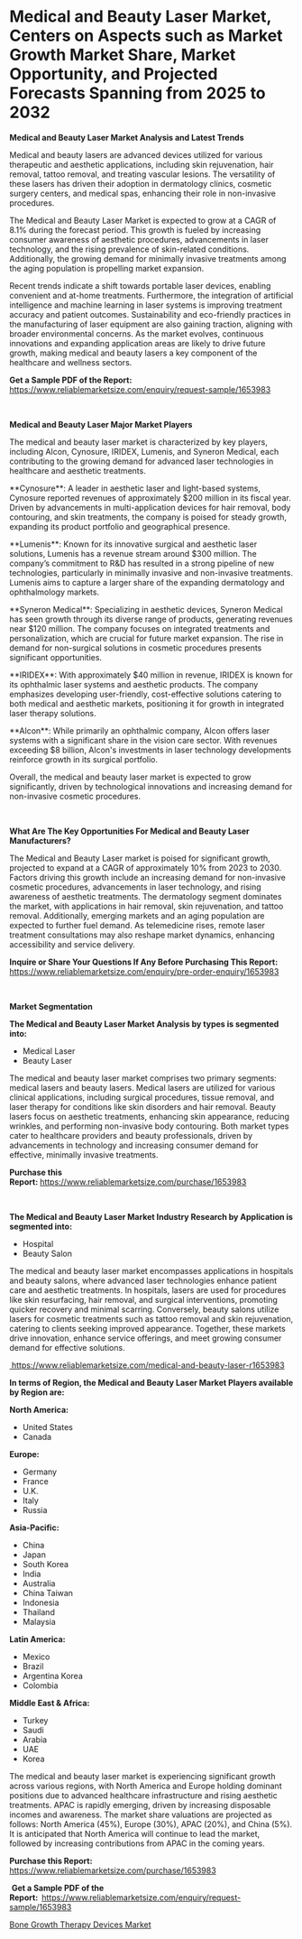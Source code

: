 <p><h1>Medical and Beauty Laser Market, Centers on Aspects such as Market Growth Market Share, Market Opportunity, and Projected Forecasts Spanning from 2025 to 2032</h1></p><p><strong>Medical and Beauty Laser Market Analysis and Latest Trends</strong></p>
<p><p>Medical and beauty lasers are advanced devices utilized for various therapeutic and aesthetic applications, including skin rejuvenation, hair removal, tattoo removal, and treating vascular lesions. The versatility of these lasers has driven their adoption in dermatology clinics, cosmetic surgery centers, and medical spas, enhancing their role in non-invasive procedures.</p><p>The Medical and Beauty Laser Market is expected to grow at a CAGR of 8.1% during the forecast period. This growth is fueled by increasing consumer awareness of aesthetic procedures, advancements in laser technology, and the rising prevalence of skin-related conditions. Additionally, the growing demand for minimally invasive treatments among the aging population is propelling market expansion.</p><p>Recent trends indicate a shift towards portable laser devices, enabling convenient and at-home treatments. Furthermore, the integration of artificial intelligence and machine learning in laser systems is improving treatment accuracy and patient outcomes. Sustainability and eco-friendly practices in the manufacturing of laser equipment are also gaining traction, aligning with broader environmental concerns. As the market evolves, continuous innovations and expanding application areas are likely to drive future growth, making medical and beauty lasers a key component of the healthcare and wellness sectors.</p></p>
<p><strong>Get a Sample PDF of the Report:&nbsp;</strong> <a href="https://www.reliablemarketsize.com/enquiry/request-sample/1653983?utm_campaign=2740&utm_medium=2&utm_source=Github&utm_content=ia&utm_term=08032025&utm_id=medical-and-beauty-laser">https://www.reliablemarketsize.com/enquiry/request-sample/1653983</a></p>
<p>&nbsp;</p>
<p><strong>Medical and Beauty Laser Major Market Players</strong></p>
<p><p>The medical and beauty laser market is characterized by key players, including Alcon, Cynosure, IRIDEX, Lumenis, and Syneron Medical, each contributing to the growing demand for advanced laser technologies in healthcare and aesthetic treatments.</p><p>**Cynosure**: A leader in aesthetic laser and light-based systems, Cynosure reported revenues of approximately $200 million in its fiscal year. Driven by advancements in multi-application devices for hair removal, body contouring, and skin treatments, the company is poised for steady growth, expanding its product portfolio and geographical presence. </p><p>**Lumenis**: Known for its innovative surgical and aesthetic laser solutions, Lumenis has a revenue stream around $300 million. The company’s commitment to R&D has resulted in a strong pipeline of new technologies, particularly in minimally invasive and non-invasive treatments. Lumenis aims to capture a larger share of the expanding dermatology and ophthalmology markets.</p><p>**Syneron Medical**: Specializing in aesthetic devices, Syneron Medical has seen growth through its diverse range of products, generating revenues near $120 million. The company focuses on integrated treatments and personalization, which are crucial for future market expansion. The rise in demand for non-surgical solutions in cosmetic procedures presents significant opportunities.</p><p>**IRIDEX**: With approximately $40 million in revenue, IRIDEX is known for its ophthalmic laser systems and aesthetic products. The company emphasizes developing user-friendly, cost-effective solutions catering to both medical and aesthetic markets, positioning it for growth in integrated laser therapy solutions.</p><p>**Alcon**: While primarily an ophthalmic company, Alcon offers laser systems with a significant share in the vision care sector. With revenues exceeding $8 billion, Alcon's investments in laser technology developments reinforce growth in its surgical portfolio.</p><p>Overall, the medical and beauty laser market is expected to grow significantly, driven by technological innovations and increasing demand for non-invasive cosmetic procedures.</p></p>
<p>&nbsp;</p>
<p><strong>What Are The Key Opportunities For Medical and Beauty Laser Manufacturers?</strong></p>
<p><p>The Medical and Beauty Laser market is poised for significant growth, projected to expand at a CAGR of approximately 10% from 2023 to 2030. Factors driving this growth include an increasing demand for non-invasive cosmetic procedures, advancements in laser technology, and rising awareness of aesthetic treatments. The dermatology segment dominates the market, with applications in hair removal, skin rejuvenation, and tattoo removal. Additionally, emerging markets and an aging population are expected to further fuel demand. As telemedicine rises, remote laser treatment consultations may also reshape market dynamics, enhancing accessibility and service delivery.</p></p>
<p><strong>Inquire or Share Your Questions If Any Before Purchasing This Report:</strong> <a href="https://www.reliablemarketsize.com/enquiry/pre-order-enquiry/1653983?utm_campaign=2740&utm_medium=2&utm_source=Github&utm_content=ia&utm_term=08032025&utm_id=medical-and-beauty-laser">https://www.reliablemarketsize.com/enquiry/pre-order-enquiry/1653983</a></p>
<p>&nbsp;</p>
<p><strong>Market Segmentation</strong></p>
<p><strong>The Medical and Beauty Laser Market Analysis by types is segmented into:</strong></p>
<p><ul><li>Medical Laser</li><li>Beauty Laser</li></ul></p>
<p><p>The medical and beauty laser market comprises two primary segments: medical lasers and beauty lasers. Medical lasers are utilized for various clinical applications, including surgical procedures, tissue removal, and laser therapy for conditions like skin disorders and hair removal. Beauty lasers focus on aesthetic treatments, enhancing skin appearance, reducing wrinkles, and performing non-invasive body contouring. Both market types cater to healthcare providers and beauty professionals, driven by advancements in technology and increasing consumer demand for effective, minimally invasive treatments.</p></p>
<p><strong>Purchase this Report:&nbsp;</strong><a href="https://www.reliablemarketsize.com/purchase/1653983?utm_campaign=2740&utm_medium=2&utm_source=Github&utm_content=ia&utm_term=08032025&utm_id=medical-and-beauty-laser">https://www.reliablemarketsize.com/purchase/1653983</a></p>
<p>&nbsp;</p>
<p><strong>The Medical and Beauty Laser Market Industry Research by Application is segmented into:</strong></p>
<p><ul><li>Hospital</li><li>Beauty Salon</li></ul></p>
<p><p>The medical and beauty laser market encompasses applications in hospitals and beauty salons, where advanced laser technologies enhance patient care and aesthetic treatments. In hospitals, lasers are used for procedures like skin resurfacing, hair removal, and surgical interventions, promoting quicker recovery and minimal scarring. Conversely, beauty salons utilize lasers for cosmetic treatments such as tattoo removal and skin rejuvenation, catering to clients seeking improved appearance. Together, these markets drive innovation, enhance service offerings, and meet growing consumer demand for effective solutions.</p></p>
<p><a href="https://www.reliablemarketsize.com/medical-and-beauty-laser-r1653983?utm_campaign=2740&utm_medium=2&utm_source=Github&utm_content=ia&utm_term=08032025&utm_id=medical-and-beauty-laser">&nbsp;https://www.reliablemarketsize.com/medical-and-beauty-laser-r1653983</a></p>
<p><strong>In terms of Region, the Medical and Beauty Laser Market Players available by Region are:</strong></p>
<p>
    <p> <strong> North America: </strong>
        <ul>
            <li>United States</li>
            <li>Canada</li>
        </ul>
        </p> 
    <p> <strong> Europe: </strong>
        <ul>
            <li>Germany</li>
            <li>France</li>
            <li>U.K.</li>
            <li>Italy</li>
            <li>Russia</li>
        </ul>
        </p> 
    <p> <strong> Asia-Pacific: </strong>
        <ul>
            <li>China</li>
            <li>Japan</li>
            <li>South Korea</li>
            <li>India</li>
            <li>Australia</li>
            <li>China Taiwan</li>
            <li>Indonesia</li>
            <li>Thailand</li>
            <li>Malaysia</li>
        </ul>
        </p> 
    <p> <strong> Latin America: </strong>
        <ul>
            <li>Mexico</li>
            <li>Brazil</li>
            <li>Argentina Korea</li>
            <li>Colombia</li>
        </ul>
        </p> 
    <p> <strong> Middle East & Africa: </strong>
        <ul>
            <li>Turkey</li>
            <li>Saudi</li>
            <li>Arabia</li>
            <li>UAE</li>
            <li>Korea</li>
        </ul>
    </p>
    </p>
<p><p>The medical and beauty laser market is experiencing significant growth across various regions, with North America and Europe holding dominant positions due to advanced healthcare infrastructure and rising aesthetic treatments. APAC is rapidly emerging, driven by increasing disposable incomes and awareness. The market share valuations are projected as follows: North America (45%), Europe (30%), APAC (20%), and China (5%). It is anticipated that North America will continue to lead the market, followed by increasing contributions from APAC in the coming years.</p></p>
<p><strong>Purchase this Report: </strong><a href="https://www.reliablemarketsize.com/purchase/1653983?utm_campaign=2740&utm_medium=2&utm_source=Github&utm_content=ia&utm_term=08032025&utm_id=medical-and-beauty-laser">https://www.reliablemarketsize.com/purchase/1653983</a></p>
<p>&nbsp;<strong>Get a Sample PDF of the Report:&nbsp;&nbsp;</strong><a href="https://www.reliablemarketsize.com/enquiry/request-sample/1653983?utm_campaign=2740&utm_medium=2&utm_source=Github&utm_content=ia&utm_term=08032025&utm_id=medical-and-beauty-laser">https://www.reliablemarketsize.com/enquiry/request-sample/1653983</a></p>
<p><strong></strong></p>
<p><p><a href="https://github.com/vjorelaclliv/Market-Research-Report-List-1/blob/main/bone-growth-therapy-devices-market.md?utm_campaign=2740&utm_medium=2&utm_source=Github&utm_content=ia&utm_term=08032025&utm_id=medical-and-beauty-laser">Bone Growth Therapy Devices Market</a></p></p>